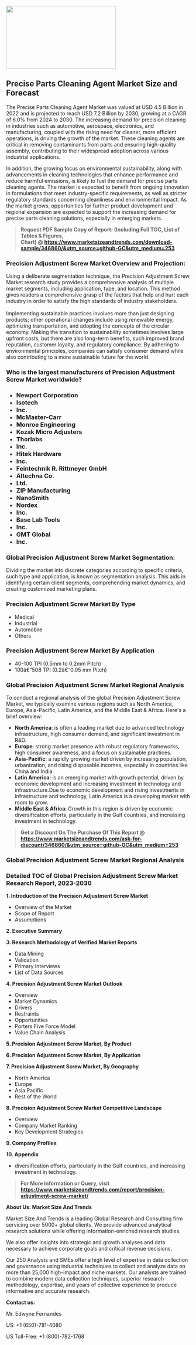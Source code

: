 <p><img class="alignnone size-medium wp-image-20088" src="https://ffe5etoiles.com/wp-content/uploads/2024/12/MST1-300x171.png" alt="" width="300" height="171" /></p><h2>Precise Parts Cleaning Agent Market Size and Forecast</h2><p>The Precise Parts Cleaning Agent Market was valued at USD 4.5 Billion in 2022 and is projected to reach USD 7.2 Billion by 2030, growing at a CAGR of 6.0% from 2024 to 2030. The increasing demand for precision cleaning in industries such as automotive, aerospace, electronics, and manufacturing, coupled with the rising need for cleaner, more efficient operations, is driving the growth of the market. These cleaning agents are critical in removing contaminants from parts and ensuring high-quality assembly, contributing to their widespread adoption across various industrial applications.</p><p>In addition, the growing focus on environmental sustainability, along with advancements in cleaning technologies that enhance performance and reduce harmful emissions, is likely to fuel the demand for precise parts cleaning agents. The market is expected to benefit from ongoing innovation in formulations that meet industry-specific requirements, as well as stricter regulatory standards concerning cleanliness and environmental impact. As the market grows, opportunities for further product development and regional expansion are expected to support the increasing demand for precise parts cleaning solutions, especially in emerging markets.</p></p><blockquote id="" class=""><strong>Request PDF Sample Copy of Report: (Including Full TOC, List of Tables &amp; Figures, Chart)&nbsp;@&nbsp;<strong><a href="https://www.marketsizeandtrends.com/download-sample/346860/&utm_source=github-GC&utm_medium=253" target="_blank">https://www.marketsizeandtrends.com/download-sample/346860/&utm_source=github-GC&utm_medium=253</a></strong></strong></blockquote><h3 id="" class="">Precision Adjustment Screw Market&nbsp;Overview and Projection:</h3><p id="" class="">Using a deliberate segmentation technique, the Precision Adjustment Screw Market research study provides a comprehensive analysis of multiple market segments, including application, type, and location. This method gives readers a comprehensive grasp of the factors that help and hurt each industry in order to satisfy the high standards of industry stakeholders. <br /> <br />Implementing sustainable practices involves more than just designing products; other operational changes include using renewable energy, optimizing transportation, and adopting the concepts of the circular economy. Making the transition to sustainability sometimes involves large upfront costs, but there are also long-term benefits, such improved brand reputation, customer loyalty, and regulatory compliance. By adhering to environmental principles, companies can satisfy consumer demand while also contributing to a more sustainable future for the world.</p><h3 id="" class="">Who is the largest manufacturers of&nbsp;Precision Adjustment Screw Market worldwide?</h3><h3 class=""><p><ul><li>Newport Corporation </li><li> Isotech </li><li> Inc. </li><li> McMaster-Carr </li><li> Monroe Engineering </li><li> Kozak Micro Adjusters </li><li> Thorlabs </li><li> Inc. </li><li> Hitek Hardware </li><li> Inc. </li><li> Feintechnik R. Rittmeyer GmbH </li><li> Altechna Co. </li><li> Ltd. </li><li> ZIP Manufacturing </li><li> NanoSmith </li><li> Nordex </li><li> Inc. </li><li> Base Lab Tools </li><li> Inc. </li><li> GMT Global </li><li> Inc.</li></ul></p></h3><h3 id="" class="">Global&nbsp;Precision Adjustment Screw Market Segmentation:</h3><p id="" class="">Dividing the market into discrete categories according to specific criteria, such type and application, is known as segmentation analysis. This aids in identifying certain client segments, comprehending market dynamics, and creating customized marketing plans.</p><h3 id="" class="">Precision Adjustment Screw Market&nbsp;By Type</h3><p><p><ul><li>Medical</li><li> Industrial</li><li> Automobile</li><li> Others</p></li></ul></p></p><h3 id="" class="">Precision Adjustment Screw Market&nbsp;By Application</h3><p class=""><p><ul><li>40-100 TPI (0.5mm to 0.2mm Pitch)</li><li> 100â€“508 TPI (0.2â€“0.05 mm Pitch)</li></ul></p></p><h3 id="" class="">Global Precision Adjustment Screw Market Regional Analysis</h3><p id="" class="">To conduct a regional analysis of the global Precision Adjustment Screw Market, we typically examine various regions such as North America, Europe, Asia-Pacific, Latin America, and the Middle East &amp; Africa. Here's a brief overview:</p><ul><li><strong>North America</strong>: is often a leading market due to advanced technology infrastructure, high consumer demand, and significant investment in R&amp;D.</li><li><strong>Europe</strong>: strong market presence with robust regulatory frameworks, high consumer awareness, and a focus on sustainable practices.</li><li><strong>Asia-Pacific</strong>: a rapidly growing market driven by increasing population, urbanization, and rising disposable incomes, especially in countries like China and India.</li><li><strong>Latin America</strong>: is an emerging market with growth potential, driven by economic development and increasing investment in technology and infrastructure.Due to economic development and rising investments in infrastructure and technology, Latin America is a developing market with room to grow.</li><li><strong>Middle East &amp; Africa</strong>: Growth in this region is driven by economic diversification efforts, particularly in the Gulf countries, and increasing investment in technology.</li></ul><blockquote id="" class=""><strong>Get a Discount On The Purchase Of This Report @ <strong><a href="https://www.marketsizeandtrends.com/ask-for-discount/346860/&utm_source=github-GC&utm_medium=253" target="_blank">https://www.marketsizeandtrends.com/ask-for-discount/346860/&utm_source=github-GC&utm_medium=253</a></strong></strong></blockquote><h3 id="" class="">Global Precision Adjustment Screw Market Regional Analysis</h3><h3 id="" class="">Detailed TOC of Global Precision Adjustment Screw Market Research Report, 2023-2030</h3><p id="" class=""><strong>1. Introduction of the Precision Adjustment Screw Market</strong></p><ul><li>Overview of the Market</li><li>Scope of Report</li><li>Assumptions</li></ul><p id="" class=""><strong>2. Executive Summary</strong></p><p id="" class=""><strong>3. Research Methodology of Verified Market Reports</strong></p><ul><li>Data Mining</li><li>Validation</li><li>Primary Interviews</li><li>List of Data Sources</li></ul><p id="" class=""><strong>4. Precision Adjustment Screw Market Outlook</strong></p><ul><li>Overview</li><li>Market Dynamics</li><li>Drivers</li><li>Restraints</li><li>Opportunities</li><li>Porters Five Force Model</li><li>Value Chain Analysis</li></ul><p id="" class=""><strong>5. Precision Adjustment Screw Market, By Product</strong></p><p id="" class=""><strong>6. Precision Adjustment Screw Market, By Application</strong></p><p id="" class=""><strong>7. Precision Adjustment Screw Market, By Geography</strong></p><ul><li>North America</li><li>Europe</li><li>Asia Pacific</li><li>Rest of the World</li></ul><p id="" class=""><strong>8. Precision Adjustment Screw Market Competitive Landscape</strong></p><ul><li>Overview</li><li>Company Market Ranking</li><li>Key Development Strategies</li></ul><p id="" class=""><strong>9. Company Profiles</strong></p><p id="" class=""><strong>10. Appendix</strong></p><ul><li>diversification efforts, particularly in the Gulf countries, and increasing investment in technology.</li></ul><blockquote id="" class=""><strong>For More Information or Query, visit <strong><strong><a href="https://www.marketsizeandtrends.com/report/precision-adjustment-screw-market/" target="_blank">https://www.marketsizeandtrends.com/report/precision-adjustment-screw-market/</a></strong></strong></strong></blockquote><p id="" class=""><strong>About Us: Market Size And Trends</strong></p><p id="" class="">Market Size And Trends is a leading Global Research and Consulting firm servicing over 5000+ global clients. We provide advanced analytical research solutions while offering information-enriched research studies.</p><p id="" class="">We also offer insights into strategic and growth analyses and data necessary to achieve corporate goals and critical revenue decisions.</p><p id="" class="">Our 250 Analysts and SMEs offer a high level of expertise in data collection and governance using industrial techniques to collect and analyze data on more than 25,000 high-impact and niche markets. Our analysts are trained to combine modern data collection techniques, superior research methodology, expertise, and years of collective experience to produce informative and accurate research.</p><p id="" class=""><strong>Contact us:</strong></p><p id="" class="">Mr. Edwyne Fernandes</p><p id="" class="">US: +1 (650)-781-4080</p><p id="" class="">US Toll-Free: +1 (800)-782-1768</p>
